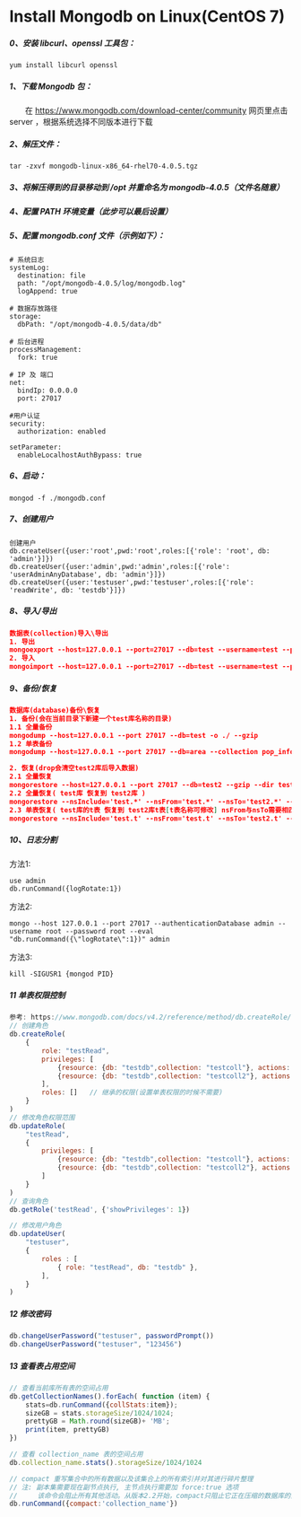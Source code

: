 # Install Mongodb on Linux(CentOS 7)

##### 0、安装 libcurl、openssl 工具包：  
```
yum install libcurl openssl
```
##### 1、下载 Mongodb 包：  
&emsp;&emsp;在 https://www.mongodb.com/download-center/community 网页里点击 server ，根据系统选择不同版本进行下载  
##### 2、解压文件：  

```
tar -zxvf mongodb-linux-x86_64-rhel70-4.0.5.tgz
```

##### 3、将解压得到的目录移动到 /opt 并重命名为 mongodb-4.0.5（文件名随意）  
##### 4、配置 PATH 环境变量（此步可以最后设置）  
##### 5、配置 mongodb.conf 文件（示例如下）：  
```
# 系统日志
systemLog:
  destination: file
  path: "/opt/mongodb-4.0.5/log/mongodb.log"
  logAppend: true

# 数据存放路径
storage:
  dbPath: "/opt/mongodb-4.0.5/data/db"

# 后台进程
processManagement:
  fork: true

# IP 及 端口
net:
  bindIp: 0.0.0.0
  port: 27017

#用户认证
security:
  authorization: enabled

setParameter:
  enableLocalhostAuthBypass: true
```
##### 6、启动：  

```
mongod -f ./mongodb.conf
```

##### 7、创建用户

```
创建用户
db.createUser({user:'root',pwd:'root',roles:[{'role': 'root', db: 'admin'}]})
db.createUser({user:'admin',pwd:'admin',roles:[{'role': 'userAdminAnyDatabase', db: 'admin'}]})
db.createUser({user:'testuser',pwd:'testuser',roles:[{'role': 'readWrite', db: 'testdb'}]})
```

##### 8、导入/导出

```json
数据表(collection)导入\导出
1. 导出
mongoexport --host=127.0.0.1 --port=27017 --db=test --username=test --password=test --collection=test --type=json -o test.json
2. 导入
mongoimport --host=127.0.0.1 --port=27017 --db=test --username=test --password=test --collection=test2 --file=./test.json --type=json
```

##### 9、备份/恢复

```json
数据库(database)备份\恢复
1. 备份(会在当前目录下新建一个test库名称的目录)
1.1 全量备份
mongodump --host=127.0.0.1 --port 27017 --db=test -o ./ --gzip
1.2 单表备份
mongodump --host=127.0.0.1 --port 27017 --db=area --collection pop_info -o ./ --gzip

2. 恢复(drop会清空test2库后导入数据)
2.1 全量恢复
mongorestore --host=127.0.0.1 --port 27017 --db=test2 --gzip --dir test --drop
2.2 全量恢复( test库 恢复到 test2库 )
mongorestore --nsInclude='test.*' --nsFrom='test.*' --nsTo='test2.*' --dir . --drop --gzip
2.3 单表恢复( test库的t表 恢复到 test2库t表[t表名称可修改] nsFrom与nsTo需要相匹配)
mongorestore --nsInclude='test.t' --nsFrom='test.t' --nsTo='test2.t' --dir . --drop --gzip
```

##### 10、日志分割

方法1:

```
use admin
db.runCommand({logRotate:1})
```

方法2:

```shell
mongo --host 127.0.0.1 --port 27017 --authenticationDatabase admin --username root --password root --eval "db.runCommand({\"logRotate\":1})" admin
```

方法3:

```shell
kill -SIGUSR1 {mongod PID}
```

##### 11 单表权限控制

```js
参考: https://www.mongodb.com/docs/v4.2/reference/method/db.createRole/
// 创建角色
db.createRole(
    {
        role: "testRead",
        privileges: [
            {resource: {db: "testdb",collection: "testcoll"}, actions: ["find"]},
            {resource: {db: "testdb",collection: "testcoll2"}, actions: ["insert", "remove", "update", "find"]},	// 增删改查
        ],
        roles: []	// 继承的权限(设置单表权限的时候不需要)
    }
)
// 修改角色权限范围
db.updateRole(
    "testRead",
    {
        privileges: [
            {resource: {db: "testdb",collection: "testcoll"}, actions: ["find"]},
            {resource: {db: "testdb",collection: "testcoll2"}, actions: ["insert"]},
        ]
    }
)
// 查询角色
db.getRole('testRead', {'showPrivileges': 1})

// 修改用户角色
db.updateUser(
	"testuser",
	{
		roles : [
			{ role: "testRead", db: "testdb" },
		],
	}
)
```

##### 12 修改密码

```js
db.changeUserPassword("testuser", passwordPrompt())
db.changeUserPassword("testuser", "123456")
```

##### 13 查看表占用空间

```js
// 查看当前库所有表的空间占用
db.getCollectionNames().forEach( function (item) { 
    stats=db.runCommand({collStats:item});
    sizeGB = stats.storageSize/1024/1024;
    prettyGB = Math.round(sizeGB)+ 'MB';
    print(item, prettyGB)
})

// 查看 collection_name 表的空间占用
db.collection_name.stats().storageSize/1024/1024

// compact 重写集合中的所有数据以及该集合上的所有索引并对其进行碎片整理
// 注: 副本集需要现在副节点执行, 主节点执行需要加 force:true 选项
//     该命令会阻止所有其他活动。从版本2.2开始，compact只阻止它正在压缩的数据库的活动。
db.runCommand({compact:'collection_name'})
```
